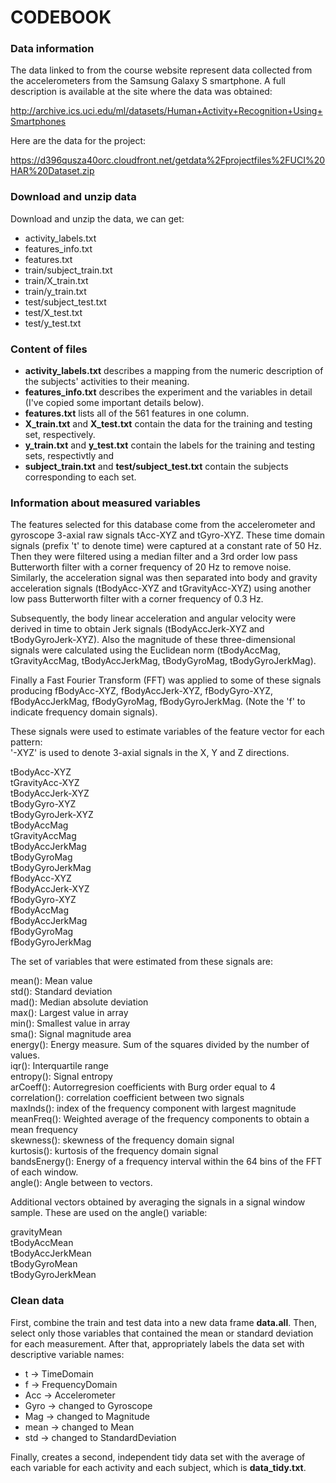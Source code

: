 # CODEBOOK 


### Data information
The data linked to from the course website represent data collected from the accelerometers from the Samsung Galaxy S smartphone. A full description is available at the site where the data was obtained: 

http://archive.ics.uci.edu/ml/datasets/Human+Activity+Recognition+Using+Smartphones 

Here are the data for the project: 

https://d396qusza40orc.cloudfront.net/getdata%2Fprojectfiles%2FUCI%20HAR%20Dataset.zip 

### Download and unzip data 
Download and unzip the data, we can get:  
- activity_labels.txt  
- features_info.txt  
- features.txt  
- train/subject_train.txt  
- train/X_train.txt  
- train/y_train.txt  
- test/subject_test.txt  
- test/X_test.txt  
- test/y_test.txt  


### Content of files
- **activity_labels.txt** describes a mapping from the numeric description of the subjects' activities to their meaning.
- **features_info.txt** describes the experiment and the variables in detail (I've copied some important details below). 
- **features.txt** lists all of the 561 features in one column. 
- **X_train.txt** and **X_test.txt** contain the data for the training and testing set, respectively. 
- **y_train.txt** and **y_test.txt** contain the labels for the training and testing sets, respectivtly and
- **subject_train.txt** and **test/subject_test.txt** contain the subjects corresponding to each set.

### Information about measured variables 
The features selected for this database come from the accelerometer and gyroscope 3-axial raw signals tAcc-XYZ and tGyro-XYZ. These time domain signals (prefix 't' to denote time) were captured at a constant rate of 50 Hz. Then they were filtered using a median filter and a 3rd order low pass Butterworth filter with a corner frequency of 20 Hz to remove noise. Similarly, the acceleration signal was then separated into body and gravity acceleration signals (tBodyAcc-XYZ and tGravityAcc-XYZ) using another low pass Butterworth filter with a corner frequency of 0.3 Hz. 

Subsequently, the body linear acceleration and angular velocity were derived in time to obtain Jerk signals (tBodyAccJerk-XYZ and tBodyGyroJerk-XYZ). Also the magnitude of these three-dimensional signals were calculated using the Euclidean norm (tBodyAccMag, tGravityAccMag, tBodyAccJerkMag, tBodyGyroMag, tBodyGyroJerkMag). 

Finally a Fast Fourier Transform (FFT) was applied to some of these signals producing fBodyAcc-XYZ, fBodyAccJerk-XYZ, fBodyGyro-XYZ, fBodyAccJerkMag, fBodyGyroMag, fBodyGyroJerkMag. (Note the 'f' to indicate frequency domain signals). 

These signals were used to estimate variables of the feature vector for each pattern:  
'-XYZ' is used to denote 3-axial signals in the X, Y and Z directions.

tBodyAcc-XYZ  
tGravityAcc-XYZ  
tBodyAccJerk-XYZ  
tBodyGyro-XYZ  
tBodyGyroJerk-XYZ  
tBodyAccMag  
tGravityAccMag  
tBodyAccJerkMag  
tBodyGyroMag  
tBodyGyroJerkMag  
fBodyAcc-XYZ  
fBodyAccJerk-XYZ  
fBodyGyro-XYZ  
fBodyAccMag  
fBodyAccJerkMag  
fBodyGyroMag  
fBodyGyroJerkMag  

The set of variables that were estimated from these signals are: 

mean(): Mean value  
std(): Standard deviation  
mad(): Median absolute deviation   
max(): Largest value in array  
min(): Smallest value in array  
sma(): Signal magnitude area  
energy(): Energy measure. Sum of the squares divided by the number of values.   
iqr(): Interquartile range  
entropy(): Signal entropy  
arCoeff(): Autorregresion coefficients with Burg order equal to 4  
correlation(): correlation coefficient between two signals  
maxInds(): index of the frequency component with largest magnitude  
meanFreq(): Weighted average of the frequency components to obtain a mean frequency  
skewness(): skewness of the frequency domain signal  
kurtosis(): kurtosis of the frequency domain signal  
bandsEnergy(): Energy of a frequency interval within the 64 bins of the FFT of each window.  
angle(): Angle between to vectors.  

Additional vectors obtained by averaging the signals in a signal window sample. These are used on the angle() variable:

gravityMean  
tBodyAccMean  
tBodyAccJerkMean  
tBodyGyroMean  
tBodyGyroJerkMean


### Clean data 
First, combine the train and test data into a new data frame **data.all**. 
Then, select only those variables that contained the mean or standard deviation for each measurement. 
After that, appropriately labels the data set with descriptive variable names:  

- t -> TimeDomain
- f -> FrequencyDomain  
- Acc -> Accelerometer  
- Gyro -> changed to Gyroscope  
- Mag -> changed to Magnitude  
- mean -> changed to Mean  
- std -> changed to StandardDeviation  

Finally, creates a second, independent tidy data set with the average of each variable for each activity and each subject, which is **data_tidy.txt**.
